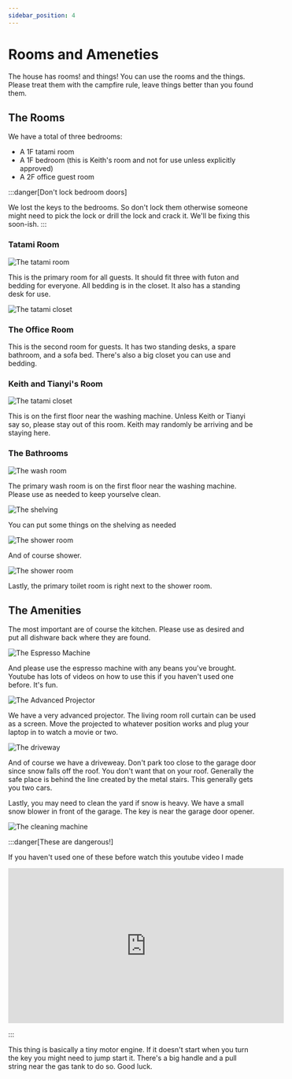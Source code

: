 ```yaml
---
sidebar_position: 4
---
```


# Rooms and Ameneties

The house has rooms! and things! You can use the rooms and the things.  Please
treat them with the campfire rule, leave things better than you found them.

## The Rooms

We have a total of three bedrooms:
* A 1F tatami room
* A 1F bedroom (this is Keith's room and not for use unless explicitly approved)
* A 2F office guest room

:::danger[Don't lock bedroom doors]

We lost the keys to the bedrooms.  So don't lock them otherwise someone might need to pick the lock or drill the lock and crack it.  We'll be fixing this soon-ish.
:::

### Tatami Room

![The tatami room](/img/IMG_4022.png)

This is the primary room for all guests.  It should fit three with futon and
bedding for everyone.  All bedding is in the closet.  It also has a standing
desk for use.

![The tatami closet](/img/IMG_4007.png)

### The Office Room

This is the second room for guests.  It has two standing desks, a spare
bathroom, and a sofa bed.  There's also a big closet you can use and bedding.

### Keith and Tianyi's Room

![The tatami closet](/img/IMG_4020.png)

This is on the first floor near the washing machine.  Unless Keith or Tianyi
say so, please stay out of this room.  Keith may randomly be arriving and be
staying here.

### The Bathrooms

![The wash room ](/img/IMG_4017.png)

The primary wash room is on the first floor near the washing machine.  Please
use as needed to keep yourselve clean.

![The shelving](/img/IMG_4018.png)

You can put some things on the shelving as needed

![The shower room](/img/IMG_4019.png)

And of course shower.

![The shower room](/img/IMG_4021.png)

Lastly, the primary toilet room is right next to the shower room.

## The Amenities 

The most important are of course the kitchen.  Please use as desired and put
all dishware back where they are found.

![The Espresso Machine](/img/IMG_4004.png)

And please use the espresso machine with any beans you've brought.  Youtube has
lots of videos on how to use this if you haven't used one before.  It's fun.

![The Advanced Projector](/img/IMG_4023.png)

We have a very advanced projector.  The living room roll curtain can be used as
a screen.  Move the projected to whatever position works and plug your laptop
in to watch a movie or two.

![The driveway](/img/IMG_4011.png)

And of course we have a driveweay.  Don't park too close to the garage door
since snow falls off the roof.  You don't want that on your roof.  Generally
the safe place is behind the line created by the metal stairs.  This generally
gets you two cars.

Lastly, you may need to clean the yard if snow is heavy.  We have a small snow blower in front of the garage.  The key is near the garage door opener. 

![The cleaning machine](/img/IMG_4010.png)

:::danger[These are dangerous!]
 
If you haven't used one of these before watch this youtube video I made

<iframe width="560" height="315" src="https://www.youtube.com/embed/5thtj83y0sw?si=XrX6l7pUUd1KfHLN" title="YouTube video player" frameborder="0" allow="accelerometer; autoplay; clipboard-write; encrypted-media; gyroscope; picture-in-picture; web-share" allowfullscreen></iframe>

:::


This thing is basically a tiny motor engine.  If it doesn't start when you turn
the key you might need to jump start it.  There's a big handle and a pull
string near the gas tank to do so.  Good luck.
